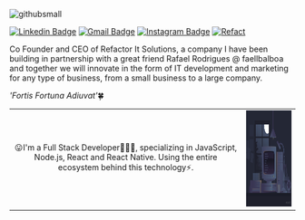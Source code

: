 ![githubsmall](https://user-images.githubusercontent.com/62715353/87848831-f8fc2300-c8b9-11ea-8446-7c57ffc5b50e.png)

[![Linkedin Badge](https://img.shields.io/badge/-/igorpcarvalho-black?style=for-the-badge&logo=Linkedin&logoColor=blue&link=https://www.linkedin.com/in/igorpcarvalho/)](https://www.linkedin.com/in/igorpcarvalho/)
[![Gmail Badge](https://img.shields.io/badge/-icaarvalho@outlook.com-black?style=for-the-badge&logo=Gmail&logoColor=&link=mailto:icaarvalho@outlook.com)](mailto:icaarvalho@outlook.com)
[![Instagram Badge](https://img.shields.io/badge/-@dev.igorcarvalho-black?style=for-the-badge&logo=Instagram&logoColor=&link=https://www.instagram.com/dev.igorcarvalho/)](https://www.instagram.com/dev.igorcarvalho/)
<a href="https://www.instagram.com/refact.it/">![Refact](https://user-images.githubusercontent.com/62715353/87848925-05cd4680-c8bb-11ea-96cb-293c132cb789.png)</a>

<table boder="0" style="border: 0">
<tr  style="text-align: center; border: 0">
<td  style="text-align: center; border: 0">

:stuck_out_tongue:I'm a Full Stack Developer👨🏻‍💻, specializing in JavaScript, Node.js, React and React Native. Using the entire ecosystem behind this technology⚡.

</td  style="text-align: right; border: 0">

<td>
<img width="auto" height="170px" src="https://github.com/igorpcarvalho/igorpcarvalho/blob/master/coding_desk_flat_vector_ui_ux_design_illustration_motion_animation_gif2.gif">
</td>
Co Founder and CEO of Refactor It Solutions, a company I have been building in partnership with a great friend Rafael Rodrigues @ faellbalboa and together we will innovate in the form of IT development and marketing for any type of business, from a small business to a large company.

*'Fortis Fortuna Adiuvat'*:four_leaf_clover:

<!--
**igorpcarvalho/igorpcarvalho** is a ✨ _special_ ✨ repository because its `README.md` (this file) appears on your GitHub profile.

Here are some ideas to get you started:

- 🔭 I’m currently working on ...
- 🌱 I’m currently learning ...
- 👯 I’m looking to collaborate on ...
- 🤔 I’m looking for help with ...
- 💬 Ask me about ...
- 📫 How to reach me: ...
- 😄 Pronouns: ...
- ⚡ Fun fact: ...
-->
